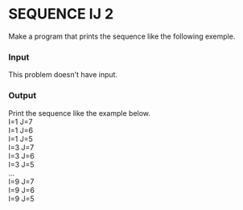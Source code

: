 # SEQUENCE IJ 2
Make a program that prints the sequence like the following exemple.
### Input
This problem doesn't have input.
### Output
Print the sequence like the example below.  
    I=1 J=7  
    I=1 J=6  
    I=1 J=5  
    I=3 J=7  
    I=3 J=6  
    I=3 J=5  
    ...  
    I=9 J=7  
    I=9 J=6  
    I=9 J=5    